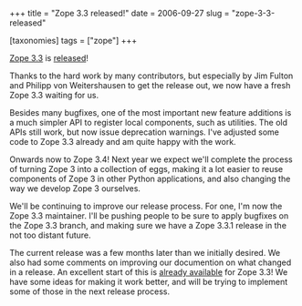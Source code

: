 +++
title = "Zope 3.3 released!"
date = 2006-09-27
slug = "zope-3-3-released"

[taxonomies]
tags = ["zope"]
+++

[Zope 3.3](http://www.zope.org/Products/Zope3/3.3.0) is
[released](http://mail.zope.org/pipermail/zope-announce/2006-September/002016.html)!

Thanks to the hard work by many contributors, but especially by Jim
Fulton and Philipp von Weitershausen to get the release out, we now have
a fresh Zope 3.3 waiting for us.

Besides many bugfixes, one of the most important new feature additions
is a much simpler API to register local components, such as utilities.
The old APIs still work, but now issue deprecation warnings. I've
adjusted some code to Zope 3.3 already and am quite happy with the work.

Onwards now to Zope 3.4! Next year we expect we'll complete the process
of turning Zope 3 into a collection of eggs, making it a lot easier to
reuse components of Zope 3 in other Python applications, and also
changing the way we develop Zope 3 ourselves.

We'll be continuing to improve our release process. For one, I'm now the
Zope 3.3 maintainer. I'll be pushing people to be sure to apply bugfixes
on the Zope 3.3 branch, and making sure we have a Zope 3.3.1 release in
the not too distant future.

The current release was a few months later than we initially desired. We
also had some comments on improving our documention on what changed in a
release. An excellent start of this is [already
available](http://kpug.zwiki.org/WhatIsNewInZope33) for Zope 3.3! We
have some ideas for making it work better, and will be trying to
implement some of those in the next release process.
